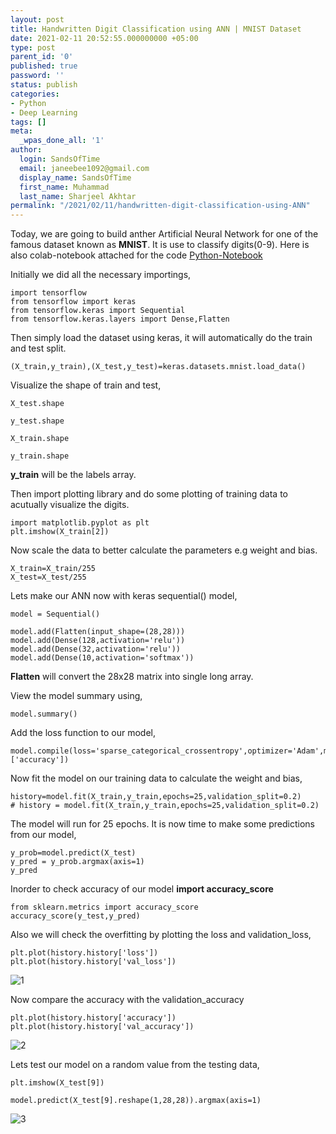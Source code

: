 ```yaml
---
layout: post
title: Handwritten Digit Classification using ANN | MNIST Dataset
date: 2021-02-11 20:52:55.000000000 +05:00
type: post
parent_id: '0'
published: true
password: ''
status: publish
categories:
- Python
- Deep Learning
tags: []
meta:
  _wpas_done_all: '1'
author:
  login: SandsOfTime
  email: janeebee1092@gmail.com
  display_name: SandsOfTime
  first_name: Muhammad
  last_name: Sharjeel Akhtar
permalink: "/2021/02/11/handwritten-digit-classification-using-ANN"
---
```

Today, we are going to build anther Artificial Neural Network for one of the famous dataset known as **MNIST**. It is use to classify digits(0-9). Here is also colab-notebook attached for the code
[Python-Notebook](https://colab.research.google.com/drive/1SqETl3Zi1EEesdJfEv6_QimB-M-YjKGx?usp=sharing)

Initially we did all the necessary importings,

```
import tensorflow
from tensorflow import keras
from tensorflow.keras import Sequential
from tensorflow.keras.layers import Dense,Flatten
```
Then simply load the dataset using keras, it will automatically do the train and test split.

```
(X_train,y_train),(X_test,y_test)=keras.datasets.mnist.load_data()
```

Visualize the shape of train and test,

```
X_test.shape
````
```
y_test.shape
````
```
X_train.shape
````
```
y_train.shape
````

**y_train** will be the labels array.

Then import plotting library and do some plotting of training data to acutually visualize the digits.

```
import matplotlib.pyplot as plt
plt.imshow(X_train[2])
```

Now scale the data to better calculate the parameters e.g weight and bias.

```
X_train=X_train/255
X_test=X_test/255
```

Lets make our ANN now with keras sequential() model, 

```
model = Sequential()

model.add(Flatten(input_shape=(28,28)))
model.add(Dense(128,activation='relu'))
model.add(Dense(32,activation='relu'))
model.add(Dense(10,activation='softmax'))
```

**Flatten** will convert the 28x28 matrix into single long array.

View the model summary using,

```
model.summary()
````

Add the loss function to our model, 

```
model.compile(loss='sparse_categorical_crossentropy',optimizer='Adam',metrics=['accuracy'])
```

Now fit the model on our training data to calculate the weight and bias,

```
history=model.fit(X_train,y_train,epochs=25,validation_split=0.2)
# history = model.fit(X_train,y_train,epochs=25,validation_split=0.2)
```

The model will run for 25 epochs. It is now time to make some predictions from our model,

```
y_prob=model.predict(X_test)
y_pred = y_prob.argmax(axis=1)
y_pred
```

Inorder to check accuracy of our model **import accuracy_score**

```
from sklearn.metrics import accuracy_score
accuracy_score(y_test,y_pred)
```

Also we will check the overfitting by plotting the loss and validation_loss,

```
plt.plot(history.history['loss'])
plt.plot(history.history['val_loss'])
```
![1](/assets/images/clt/handwritten-digit-classification-using-ann/1.png)

Now compare the accuracy with the validation_accuracy

```
plt.plot(history.history['accuracy'])
plt.plot(history.history['val_accuracy'])
```
![2](/assets/images/clt/handwritten-digit-classification-using-ann/2.png)

Lets test our model on a random value from the testing data,

```
plt.imshow(X_test[9])
```
```
model.predict(X_test[9].reshape(1,28,28)).argmax(axis=1)
```

![3](/assets/images/clt/handwritten-digit-classification-using-ann/3.png)